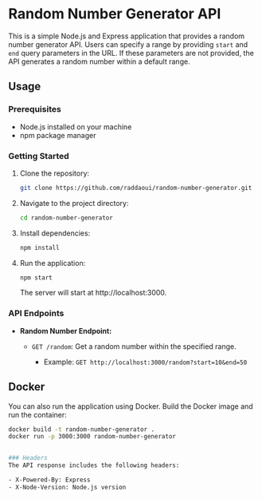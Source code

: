 # Random Number Generator API

This is a simple Node.js and Express application that provides a random number generator API. Users can specify a range by providing `start` and `end` query parameters in the URL. If these parameters are not provided, the API generates a random number within a default range.

## Usage

### Prerequisites

- Node.js installed on your machine
- npm package manager

### Getting Started

1. Clone the repository:

    ```bash
    git clone https://github.com/raddaoui/random-number-generator.git
    ```

2. Navigate to the project directory:

    ```bash
    cd random-number-generator
    ```

3. Install dependencies:

    ```bash
    npm install
    ```

4. Run the application:

    ```bash
    npm start
    ```

    The server will start at http://localhost:3000.

### API Endpoints

- **Random Number Endpoint:**
  
  - `GET /random`: Get a random number within the specified range.

    - Example: `GET http://localhost:3000/random?start=10&end=50`

## Docker

You can also run the application using Docker. Build the Docker image and run the container:

```bash
docker build -t random-number-generator .
docker run -p 3000:3000 random-number-generator


### Headers
The API response includes the following headers:

- X-Powered-By: Express
- X-Node-Version: Node.js version